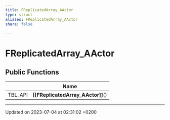 ```yaml
---
title: FReplicatedArray_AActor
type: struct
aliases: FReplicatedArray_AActor
share: false

---
```


# FReplicatedArray_AActor





## Public Functions

|                | Name           |
| -------------- | -------------- |
| TBL_API | **[[FReplicatedArray_AActor]]**() |

-------------------------------

Updated on 2023-07-04 at 02:31:02 +0200
